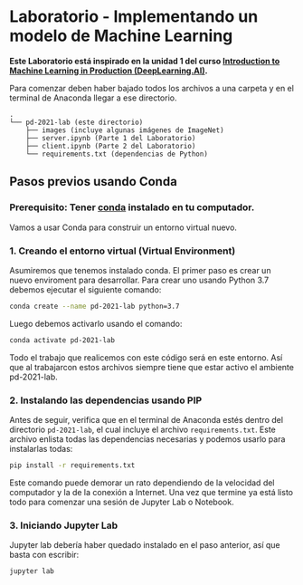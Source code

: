 # Laboratorio - Implementando un modelo de Machine Learning

**Este Laboratorio está inspirado en la unidad 1 del curso [Introduction to Machine Learning in Production (DeepLearning.AI)](https://www.coursera.org/learn/introduction-to-machine-learning-in-production/home/welcome).**

Para comenzar deben haber bajado todos los archivos a una carpeta y en el terminal de Anaconda llegar a ese directorio.

```
.
└── pd-2021-lab (este directorio)
    ├── images (incluye algunas imágenes de ImageNet)
    ├── server.ipynb (Parte 1 del Laboratorio)
    ├── client.ipynb (Parte 2 del Laboratorio)
    └── requirements.txt (dependencias de Python)
```
 
 
## Pasos previos usando Conda
 
### Prerequisito: Tener [conda](https://docs.conda.io/en/latest/) instalado en tu computador.
 
Vamos a usar Conda para construir un entorno virtual nuevo.
 
### 1. Creando el entorno virtual (Virtual Environment)
 
Asumiremos que tenemos instalado conda. El primer paso es crear un nuevo enviroment para desarrollar. Para crear uno usando Python 3.7 debemos ejecutar el siguiente comando:
 
```bash
conda create --name pd-2021-lab python=3.7
```
 
Luego debemos activarlo usando el comando:
 
```bash
conda activate pd-2021-lab
```
 
Todo el trabajo que realicemos con este código será en este entorno. Así que al trabajarcon estos archivos siempre tiene que estar activo el ambiente pd-2021-lab.
 
### 2. Instalando las dependencias usando PIP 
 
Antes de seguir, verifica que en el terminal de Anaconda estés dentro del directorio `pd-2021-lab`, el cual incluye el archivo `requirements.txt`. Este archivo enlista todas las dependencias necesarias y podemos usarlo para instalarlas todas:
 
```bash
pip install -r requirements.txt
```
 
Este comando puede demorar un rato dependiendo de la velocidad del computador y la de la conexión a Internet. Una vez que termine ya está listo todo para comenzar una sesión de Jupyter Lab o Notebook.
 
### 3. Iniciando Jupyter Lab
 
Jupyter lab debería haber quedado instalado en el paso anterior, así que basta con escribir:

```bash
jupyter lab
```